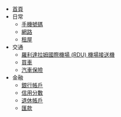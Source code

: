 - [首頁](zh_TW/)
- 日常
  - [手機號碼](zh_TW/comm.md)
  - [網路](zh_TW/broadband.md)
  - [租屋](zh_TW/rental.md)
- 交通
  - [羅利達拉姆國際機場 (RDU) 機場接送機](zh_TW/rdu-pickup.md)
  - [買車](zh_TW/car-purchase.md)
  - [汽車保險](zh_TW/auto-insurance.md)
- 金融
  - [銀行帳戶](zh_TW/bank.md)
  - [信用分數](zh_TW/credit.md)
  - [退休帳戶](zh_TW/retire.md)
  - [匯款](zh_TW/money-transfer.md)
